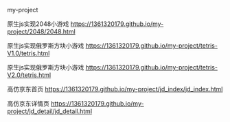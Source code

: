 my-project

原生js实现2048小游戏
https://1361320179.github.io/my-project/2048/2048.html 

原生js实现俄罗斯方块小游戏
https://1361320179.github.io/my-project/tetris-V1.0/tetris.html

原生js实现俄罗斯方块小游戏
https://1361320179.github.io/my-project/tetris-V2.0/tetris.html

高仿京东首页
https://1361320179.github.io/my-project/jd_index/jd_index.html

高仿京东详情页
https://1361320179.github.io/my-project/jd_detail/jd_detail.html


